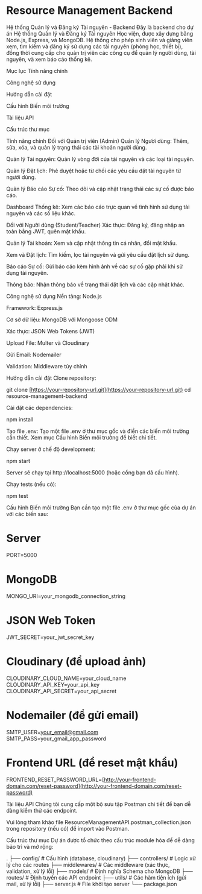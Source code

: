 # Resource Management Backend

Hệ thống Quản lý và Đăng ký Tài nguyên - Backend
Đây là backend cho dự án Hệ thống Quản lý và Đăng ký Tài nguyên Học viện, được xây dựng bằng Node.js, Express, và MongoDB. Hệ thống cho phép sinh viên và giảng viên xem, tìm kiếm và đăng ký sử dụng các tài nguyên (phòng học, thiết bị), đồng thời cung cấp cho quản trị viên các công cụ để quản lý người dùng, tài nguyên, và xem báo cáo thống kê.

Mục lục
Tính năng chính

Công nghệ sử dụng

Hướng dẫn cài đặt

Cấu hình Biến môi trường

Tài liệu API

Cấu trúc thư mục

Tính năng chính
Đối với Quản trị viên (Admin)
Quản lý Người dùng: Thêm, sửa, xóa, và quản lý trạng thái các tài khoản người dùng.

Quản lý Tài nguyên: Quản lý vòng đời của tài nguyên và các loại tài nguyên.

Quản lý Đặt lịch: Phê duyệt hoặc từ chối các yêu cầu đặt tài nguyên từ người dùng.

Quản lý Báo cáo Sự cố: Theo dõi và cập nhật trạng thái các sự cố được báo cáo.

Dashboard Thống kê: Xem các báo cáo trực quan về tình hình sử dụng tài nguyên và các số liệu khác.

Đối với Người dùng (Student/Teacher)
Xác thực: Đăng ký, đăng nhập an toàn bằng JWT, quên mật khẩu.

Quản lý Tài khoản: Xem và cập nhật thông tin cá nhân, đổi mật khẩu.

Xem và Đặt lịch: Tìm kiếm, lọc tài nguyên và gửi yêu cầu đặt lịch sử dụng.

Báo cáo Sự cố: Gửi báo cáo kèm hình ảnh về các sự cố gặp phải khi sử dụng tài nguyên.

Thông báo: Nhận thông báo về trạng thái đặt lịch và các cập nhật khác.

Công nghệ sử dụng
Nền tảng: Node.js

Framework: Express.js

Cơ sở dữ liệu: MongoDB với Mongoose ODM

Xác thực: JSON Web Tokens (JWT)

Upload File: Multer và Cloudinary

Gửi Email: Nodemailer

Validation: Middleware tùy chỉnh

Hướng dẫn cài đặt
Clone repository:

git clone [https://your-repository-url.git](https://your-repository-url.git)
cd resource-management-backend

Cài đặt các dependencies:

npm install

Tạo file .env:
Tạo một file .env ở thư mục gốc và điền các biến môi trường cần thiết. Xem mục Cấu hình Biến môi trường để biết chi tiết.

Chạy server ở chế độ development:

npm start

Server sẽ chạy tại http://localhost:5000 (hoặc cổng bạn đã cấu hình).

Chạy tests (nếu có):

npm test

Cấu hình Biến môi trường
Bạn cần tạo một file .env ở thư mục gốc của dự án với các biến sau:

# Server

PORT=5000

# MongoDB

MONGO_URI=your_mongodb_connection_string

# JSON Web Token

JWT_SECRET=your_jwt_secret_key

# Cloudinary (để upload ảnh)

CLOUDINARY_CLOUD_NAME=your_cloud_name
CLOUDINARY_API_KEY=your_api_key
CLOUDINARY_API_SECRET=your_api_secret

# Nodemailer (để gửi email)

SMTP_USER=your_email@gmail.com
SMTP_PASS=your_gmail_app_password

# Frontend URL (để reset mật khẩu)

FRONTEND_RESET_PASSWORD_URL=[http://your-frontend-domain.com/reset-password](http://your-frontend-domain.com/reset-password)

Tài liệu API
Chúng tôi cung cấp một bộ sưu tập Postman chi tiết để bạn dễ dàng kiểm thử các endpoint.

Vui lòng tham khảo file ResourceManagementAPI.postman_collection.json trong repository (nếu có) để import vào Postman.

Cấu trúc thư mục
Dự án được tổ chức theo cấu trúc module hóa để dễ dàng bảo trì và mở rộng:

.
├── config/ # Cấu hình (database, cloudinary)
├── controllers/ # Logic xử lý cho các routes
├── middlewares/ # Các middleware (xác thực, validation, xử lý lỗi)
├── models/ # Định nghĩa Schema cho MongoDB
├── routes/ # Định tuyến các API endpoint
├── utils/ # Các hàm tiện ích (gửi mail, xử lý lỗi)
├── server.js # File khởi tạo server
└── package.json
